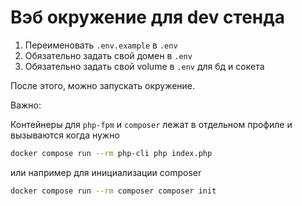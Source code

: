 # Вэб окружение для dev стенда

1. Переименовать `.env.example` в `.env`
2. Обязательно задать свой домен в `.env`
3. Обязательно задать свой volume в `.env` для бд и сокета

После этого, можно запускать окружение.

Важно:

Контейнеры для `php-fpm` и `composer` лежат в отдельном профиле и вызываются когда нужно

```bash
docker compose run --rm php-cli php index.php
```
или например для инициализации composer

```bash
docker compose run --rm composer composer init
```